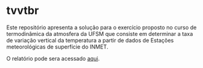 
# tvvtbr

<!-- badges: start -->
<!-- badges: end -->

Este repositório apresenta a solução para o exercício proposto no curso de termodinâmica da atmosfera da UFSM que consiste em determinar a taxa de variação vertical da temperatura a partir de dados de Estações meteorológicas de superfície do INMET.

O relatório pode sera acessado [aqui]().

